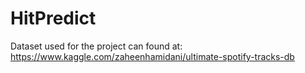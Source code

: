 # HitPredict

Dataset used for the project can found at: https://www.kaggle.com/zaheenhamidani/ultimate-spotify-tracks-db
